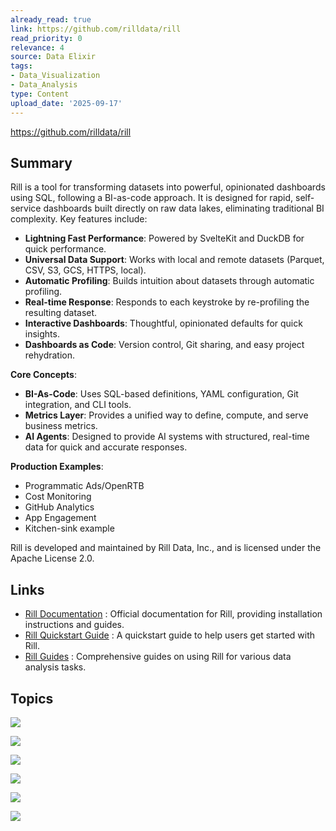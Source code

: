 ```yaml
---
already_read: true
link: https://github.com/rilldata/rill
read_priority: 0
relevance: 4
source: Data Elixir
tags:
- Data_Visualization
- Data_Analysis
type: Content
upload_date: '2025-09-17'
---
```


https://github.com/rilldata/rill
## Summary

Rill is a tool for transforming datasets into powerful, opinionated dashboards using SQL, following a BI-as-code approach. It is designed for rapid, self-service dashboards built directly on raw data lakes, eliminating traditional BI complexity. Key features include:

- **Lightning Fast Performance**: Powered by SvelteKit and DuckDB for quick performance.
- **Universal Data Support**: Works with local and remote datasets (Parquet, CSV, S3, GCS, HTTPS, local).
- **Automatic Profiling**: Builds intuition about datasets through automatic profiling.
- **Real-time Response**: Responds to each keystroke by re-profiling the resulting dataset.
- **Interactive Dashboards**: Thoughtful, opinionated defaults for quick insights.
- **Dashboards as Code**: Version control, Git sharing, and easy project rehydration.

**Core Concepts**:
- **BI-As-Code**: Uses SQL-based definitions, YAML configuration, Git integration, and CLI tools.
- **Metrics Layer**: Provides a unified way to define, compute, and serve business metrics.
- **AI Agents**: Designed to provide AI systems with structured, real-time data for quick and accurate responses.

**Production Examples**:
- Programmatic Ads/OpenRTB
- Cost Monitoring
- GitHub Analytics
- App Engagement
- Kitchen-sink example

Rill is developed and maintained by Rill Data, Inc., and is licensed under the Apache License 2.0.
## Links

- [Rill Documentation](https://docs.rilldata.com/home/install) : Official documentation for Rill, providing installation instructions and guides.
- [Rill Quickstart Guide](https://docs.rilldata.com/get-started/quickstart) : A quickstart guide to help users get started with Rill.
- [Rill Guides](https://docs.rilldata.com/guides) : Comprehensive guides on using Rill for various data analysis tasks.

## Topics

![](topics/Tool/Rill)

![](topics/Concept/BI%20as%20Code)

![](topics/Library/ClickHouse)

![](topics/Concept/Metrics%20Layer)

![](topics/Concept/AI%20Agents)

![](topics/Library/DuckDB)